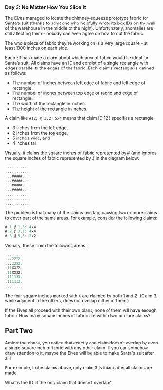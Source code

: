 ### Day 3: No Matter How You Slice It

The Elves managed to locate the chimney-squeeze prototype fabric for Santa's suit
(thanks to someone who helpfully wrote its box IDs on the wall of the warehouse in
the middle of the night). Unfortunately, anomalies are still affecting them -
nobody can even agree on how to cut the fabric.

The whole piece of fabric they're working on is a very large square -
at least 1000 inches on each side.

Each Elf has made a claim about which area of fabric would be ideal for Santa's suit.
All claims have an ID and consist of a single rectangle with edges parallel
to the edges of the fabric. Each claim's rectangle is defined as follows:

- The number of inches between left edge of fabric and left edge of rectangle.
- The number of inches between top edge of fabric and edge of rectangle.
- The width of the rectangle in inches.
- The height of the rectangle in inches.

A claim like `#123 @ 3,2: 5x4` means that claim ID 123 specifies a rectangle

- 3 inches from the left edge,
- 2 inches from the top edge,
- 5 inches wide, and
- 4 inches tall.

Visually, it claims the square inches of fabric represented by #
(and ignores the square inches of fabric represented by .) in the diagram below:

```scala
...........
...........
...#####...
...#####...
...#####...
...#####...
...........
...........
...........
```

The problem is that many of the claims overlap, causing two or more claims
to cover part of the same areas. For example, consider the following claims:

```scala
# 1 @ 1,3: 4x4
# 2 @ 3,1: 4x4
# 3 @ 5,5: 2x2
```

Visually, these claim the following areas:

```scala
........
...2222.
...2222.
.11XX22.
.11XX22.
.111133.
.111133.
........
```

The four square inches marked with `X` are claimed by both 1 and 2.
(Claim 3, while adjacent to the others, does not overlap either of them.)

If the Elves all proceed with their own plans, none of them will have enough fabric.
How many square inches of fabric are within two or more claims?

## Part Two

Amidst the chaos, you notice that exactly one claim doesn't overlap
by even a single square inch of fabric with any other claim.
If you can somehow draw attention to it, maybe the Elves
will be able to make Santa's suit after all!

For example, in the claims above, only claim 3
is intact after all claims are made.

What is the ID of the only claim that doesn't overlap?
